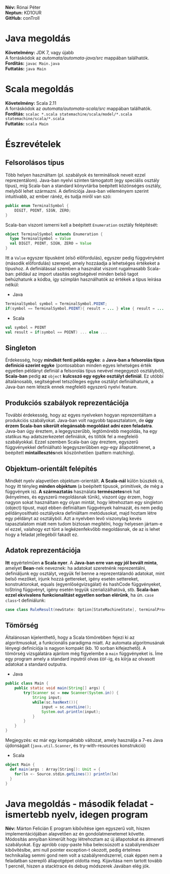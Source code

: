 __Név:__ Rónai Péter  
__Neptun:__ KD1OUR  
__GitHub:__ conTroll

Java megoldás
=============
__Követelmény:__ JDK 7, vagy újabb  
A forráskódok az _automata/automata-java/src_ mappában találhatók.  
__Fordítás:__ <code>javac Main.java</code>  
__Futtatás:__ <code>java Main</code>  

Scala megoldás
==============
__Követelmény:__ Scala 2.11  
A forráskódok az _automata/automata-scala/src_ mappában találhatók.  
__Fordítás:__ `scalac *.scala statemachine/scala/model/*.scala statemachine/scala/*.scala`  
__Futtatás:__ <code>scala Main</code>  

Észrevételek
============

Felsorolásos típus
------------------

Több helyen használtam (pl. szabályok és terminálisok neveit ezzel reprezentálom). Java-ban nyelvi szinten támogatott (egy speciális osztály típus), míg Scala-ban a standard könyvtárba beépített közönséges osztály, melyből lehet származni. A definíciója Java-ban véleményem szerint intuitívabb, az ember ránéz, és tudja miről van szó:

```java
public enum TerminalSymbol {
    DIGIT, POINT, SIGN, ZERO;
}
```
Scala-ban viszont ismerni kell a beépített <code>Enumeration</code> osztály felépítését:

```scala
object TerminalSymbol extends Enumeration {
  type TerminalSymbol = Value
  val DIGIT, POINT, SIGN, ZERO = Value
}
```
Itt a <code>Value</code> egyszer típusként (első előfordulás), egyszer pedig függvényként (második előfordulás) szerepel, amely hozzáadja a lehetséges értékeket a típushoz. A definiálással szemben a használat viszont rugalmasabb Scala-ban: például az import utasítás segítségével minden belső tagot behúzhatunk a kódba, így szimplán használhatók az értékek a típus leírása nélkül:

- Java

```java
TerminalSymbol symbol = TerminalSymbol.POINT;
if(symbol == TerminalSymbol.POINT){ result = ... } else { result = ... } // utasítások
```

- Scala

```scala
val symbol = POINT
val result = if(symbol == POINT) ... else ... 
```

Singleton
---------
Érdekesség, hogy __mindkét fenti példa egyke__: a __Java-ban a felsorolás típus definíció szerint egyke__ (pontosabban minden egyes lehetséges érték egyetlen példányt definiál a felsorolás típus nevével megegyező osztályból), __Scala-ban__ pedig __az__ <code>object</code> __kulcsszó egy egyke osztályt definiál__. Ez utóbbi általánosabb, segítségével tetszőleges egyke osztályt definiálhatunk, a Java-ban nem létezik ennek megfelelő egyszerű nyelvi feature.

Produkciós szabályok reprezentációja
------------------------------------
További érdekesség, hogy az egyes nyelveken hogyan reprezentáltam a produkciós szabályokat. Java-ban volt nagyobb tapasztalatom, de __úgy érzem Scala-ban sikerült elegánsabb megoldást adni ezen feladatra__. Java-ban úgy éreztem, a legegyszerűbb, legtömörebb megoldás, ha egy statikus <code>Map</code> adatszerkezetet definiálok, és töltök fel a megfelelő szabályokkal. Ezzel szemben Scala-ban úgy éreztem, egyszerű függvényekkel definiálható legegyszerűbben egy-egy állapotátmenet, a beépített **mintaillesztés**nek köszönhetően (pattern matching).

Objektum-orientált felépítés
----------------------------
Mindkét nyelv alapvetően objektum-orientált. __A Scala-nál__ külön büszkék rá, hogy itt tényleg __minden objektum__ (a beépített típusok, primitívek, de még a függvények is). __A származtatás__ használata **természetes**nek hat (kényelmes, és egyszerű megoldásnak tűnik), viszont úgy érzem, hogy nagyon sokat használtam egy olyan mintát, hogy létrehoztam egy singleton (object) típust, majd ebben definiáltam függvények halmazát, és nem pedig példányosítható osztályokra definiáltam metódusokat, majd hoztam létre egy példányt az osztályból. Azt a nyelvben levő viszonylag kevés tapasztalatom miatt nem tudom biztosan megítélni, hogy helyesen jártam-e el ezzel, valahogy ezt tűnt a legkézenfekvőbb megoldásnak, de az is lehet hogy a feladat jellegéből fakadt ez.

Adatok reprezentációja
----------------------
__Itt__ egyértelműen __a Scala nyer__. A __Java-ban erre van egy jól bevált minta__, amelyet __Bean__-nek neveznek: ha adatokat szeretnénk reprezentálni, definiáljunk egy osztályt, vegyük fel benne a reprezentálandó adatokat, mint belső mezőket, írjunk hozzá gettereket, igény esetén settereket, konstruktorokat, equals (egyenlőségvizsgálat) és hashCode függvényeket, toString függvényt, igény esetén tegyük szerializálhatóvá, stb. __Scala-ban ezzel ekvivalens funkcionalitást egyetlen sorban elérünk__, ha ún. <code>case class</code>-t definiálunk: 

```scala
case class RuleResult(newState: Option[StateMachineState], terminalProcessed : Boolean = true)
```
Tömörség
--------
Általánosan kijelenthető, hogy a Scala tömörebben fejezi ki az algoritmusokat, a funkcionális paradigma miatt. Az automata algoritmusának lényegi definíciója is nagyon kompakt (kb. 10 sorban kifejezhető). A tömörség vizsgálatára ajánlom még figyelembe a <code>main</code> függvényeket is. Íme egy program amely a standard inputról olvas <code>EOF</code>-ig, és kiírja az olvasott adatokat a standard outputra. 

- Java

```java
public class Main {
    public static void main(String[] args) {
        try(Scanner sc = new Scanner(System.in)) {
            String input;
            while(sc.hasNext()){
                input = sc.nextLine();
                System.out.println(input);
            }
        }
    }
}
```
Megjegyzés: ez már egy kompaktabb változat, amely használja a 7-es Java újdonságait (<code>java.util.Scanner</code>, és try-with-resources konstrukció)
- Scala

```scala
object Main {
  def main(args : Array[String]): Unit = {
    for(ln <- Source.stdin.getLines()) println(ln)
  }
}
```
Java megoldás - második feladat - ismertebb nyelv, idegen program
=============
__Név:__ Márton Felicián
E program kibővítése igen egyszerű volt, hiszen implementációjában alapvetően az én gondolatmenetemet követte. Módosítás annyiban kimerült hogy létrehoztam az új állapotokat és átmeneti szabályokat.
Egy apróbb copy-paste hiba belecsúszott a szabályrendszer kibővítéslbe, ami null pointer exception-t okozott, pedig értelmes technikailag semmi gond nem volt a szabályrendszerrel, csak éppen nem a feladatban szereplő állapotgépet oldotta meg. Kijavítása nem tartott tovább 1 percnél, hiszen a stacktrace és debug módszerek Javában elég jók.